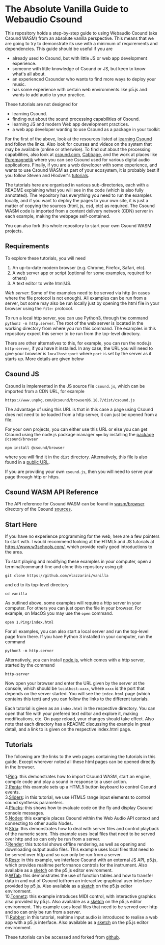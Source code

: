 The Absolute Vanilla Guide to Webaudio Csound
========

This repository holds a step-by-step guide to using Webaudio Csound (aka Csound
WASM) from an absolute vanilla perspective. This means that we are going to try to demonstrate its use with a minimum of requirements and dependencies. This guide should be useful if you are

* already used to Csound, but with little JS or web app development experience.
* someone with little knowledge of Csound or JS, but keen to know what's all about.
* an experienced Csounder who wants to find more ways to deploy your music.
* has some experience with certain web environments like p5.js and wants to add audio to your practice.

These tutorials are not designed for

* learning Csound.
* finding out about the sound processing capabilities of Csound.
* learning JS and modern Web app development practices.
* a web app developer wanting to use Csound as a package in your toolkit

For the first of the above, look at the resources listed at [learning Csound](https://csound.com/get-started.html) and follow the links. Also look for
courses and videos on the system that may be available (online or otherwise).
To find out about the processing capabilities, also look at [csound.com](https://csound.com), [Cabbage](https://cabbageaudio.com/),
and the work at places like [Puremagnetik](https://puremagnetik.com/)
where you can see Csound used for various digital audio
applications. Finally, if you are a web developer with some
experience, and wants to use Csound WASM as part of your ecosystem,
it is probably best if you follow Steven and Hlodver's
[tutorials](http://kunstmusik.github.io/icsc2022-csound-web).


The tutorials here are organised in various sub-directories, each
with a README explaining what you will see in the code (which is also
fully annotated). The repository has everything you need to run the
examples locally, and if you want to deploy the pages to your own
site, it is just a matter of copying the sources (html, js, csd, etc)
as required. The Csound WASM code is imported from a
content delivery network (CDN) server in each example, making
the webpage self-contained.

You can also fork this whole repository to start your
own Csound WASM projects.

Requirements
----

To explore these tutorials, you will need

1. An up-to-date modern browser (e.g. Chrome, Firefox, Safari, etc).  
2. A web server app or script (optional for some examples, required
   for others)
3. A text editor to write html/JS.

*Web server*: Some of the examples need to be served via
http (in cases where the file protocol is not enough). All examples
can be run from a server, but some may also be run locally just by
opening the html file in your browser using the `file:` protocol.

To run a local http server, you can use Python3, through the command
`python3 -m http.server`.  The root of the web server is located in
the working directory from where you run this command. The examples in
this repository expect this server to be run from the top-level directory.

There are other alternatives to this, for example, you can run the node.js
`http-server`, if you have it installed. In any case, the URL you will
need to give your browser is `localhost:port` where `port` is set by
the server as it starts up. More details are given below

Csound JS
---

Csound is implemented in the JS source file `csound.js`, which can be
imported from a CDN URL, for example

```
https://www.unpkg.com/@csound/browser@6.18.7/dist/csound.js
```

The advantage of using this URL is that in this case a page using Csound does not
need to be loaded from a http server, it can just be opened from a
file.

For your own projects, you can either use this URL or else you can get Csound
using the node.js package manager `npm` by installing the
[package](https://www.npmjs.com/package/@csound/browser) `@csound/browser`

```
npm install @csound/browser
```

where you will find it in the `dist` directory. Alternatively, this
file is also found in a
[public URL](https://www.jsdelivr.com/package/npm/@csound/browser?path=dist).

If you are providing your own `csound.js`, then you will need to serve
your page through http or https.


Csound WASM API Reference
-------

The API reference for Csound WASM can be found in
[wasm/browser](https://github.com/csound/csound/tree/master/wasm/browser)
directory of the Csound [sources](https://github.com/csound/csound).

Start Here
-------

If you have no experience programming for the web, here are a few
pointers to start with. I would recommend looking at the HTML5 and JS
tutorials at https://www.w3schools.com/, which provide really good
introductions to the area.

To start playing and modifying these examples in your computer,
open a terminal/command-line and clone this repository using git:

```
git clone https://github.com/vlazzarini/vanilla
```

and cd to its top-level directory

```
cd vanilla
```

As outlined above, some examples will require a http server in your
computer. For others you can just open the file in your browser. For
example, on MacOS you may use the `open` command.

```
open 1.Ping/index.html
```

For all examples, you can also start a local server and run the top-level
page from there. If you have Python 3 installed in your computer, run
the command

```
python3 -m http.server
```

Alternatively, you can install [node.js](https://nodejs.org/en/download/),
which comes with a http server, started by the command

```
http-server
```

Now open your browser and enter the URL given by the server at the
console, which should be `localhost:xxxx`, where `xxxx` is the port
that depends on the server started. You will see the `index.html`
page (which contains this text) and you can follow the links to the different tutorials.

Each tutorial is given as an `index.html` in the respective directory.
You can open that file with your prefered text editor and explore it,
making modifications, etc. On page reload, your changes should take
effect. Also note that each directory has a README discussing the
example in great detail, and a link to is given on the respective
index.html page.

Tutorials
---

The following are the links to the web pages containing the tutorials
in this guide. Except wherever noted all these html pages can be
opened directly in the browser.

1.[Ping](1.Ping/.): this demonstrates how to import
Csound WASM, start an engine, compile code and play a sound in
response to a user action.  
2.[Penta](2.Penta/.): this example sets up a HTML5
  button keyboard to control Csound events.  
3.[Sliders](3.Sliders/): in this tutorial, we use HTML5
  range input elements to control sound synthesis parameters.  
4.[Plucks](4.Plucks/.): this shows how to evaluate code on
the fly and display Csound console messages.  
5.[Nodes](5.Nodes/.): this example places Csound within the
 Web Audio API context and connecting to other audio Nodes.  
6.[Stria](6.Stria/.): this demonstrates how to deal with
server files and control playback of the numeric score. This example
uses local files that need to be served over http and so can only
be run from a server.  
7.[Render](7.Render/.): this tutorial shows offline
  rendering, as well as opening and downloading output audio
  files. This example uses local files that need to be served over http and so can only
  be run from a server.  
8.[Reso](8.Reso/.): in this example, we
  interface Csound with an external JS API, p5.js, which
  provides realtime performance controls for the instrument. Also
  available as a
  [sketch](https://editor.p5js.org/vlazzarini/sketches/rDcPlRF3w)
  on the p5.js editor environment.  
9.[WTab](9.WTab/.): this demonstrates the use of
  function tables and how to transfer data in and out of Csound to/from an
  interactive graphical user interface provided by p5.js.  Also
  available as a
  [sketch](https://editor.p5js.org/vlazzarini/sketches/1gWAWKZkd)
  on the p5.js editor environment.  
10.[Tonnetz](10.Tonnetz/.): this example introduces MIDI control,
  with interactive graphics also provided by p5.js. Also
  available as a
  [sketch](https://editor.p5js.org/vlazzarini/sketches/vZIDsTYhQ)
  on the p5.js editor environment. This example
  uses local files that need to be served over http and so can only 
  be run from a server.  
11.[Rubber](11.Rubber/.): in this tutorial, realtime input audio is
introduced to realise a web app with a p5.js interface.  Also
  available as a
  [sketch](https://editor.p5js.org/vlazzarini/sketches/4F4NBQ0Fy)
  on the p5.js editor environment.  

These tutorials can be accessed and forked from
[github](https://github.com/vlazzarini/vanilla/).







